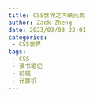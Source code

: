 ```yaml
---
title: CSS世界之内联元素
author: Zack Zheng
date: 2023/03/03 22:01
categories:
 - CSS世界
tags:
 - CSS
 - 读书笔记
 - 前端
 - 计算机
---
```



<simple-img src="https://gitee.com/zackzhengxy/picGallery/raw/main/imgs/CSS世界之再看宽高.svg"/>

